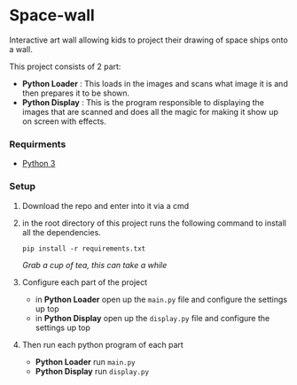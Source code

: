 # Space-wall
Interactive art wall allowing kids to project their drawing of space ships onto a wall.

This project consists of 2 part:
- **Python Loader** : This loads in the images and scans what image it is and then prepares it to be shown.
- **Python Display** : This is the program responsible to displaying the images that are scanned and does all the magic for making it show up on screen with effects.

### Requirments
- [Python 3](https://www.python.org/downloads/)

### Setup

1. Download the repo and enter into it via a cmd

2. in the root directory of this project runs the following command to install all the dependencies.
    
    `pip install -r requirements.txt`
    
    *Grab a cup of tea, this can take a while*
    
3. Configure each part of the project
    - in **Python Loader** open up the `main.py` file and configure the settings up top
    - in  **Python Display** open up the `display.py` file and configure the settings up top
    
 4. Then run each python program of each part
    - **Python Loader** run `main.py`
    - **Python Display** run `display.py`